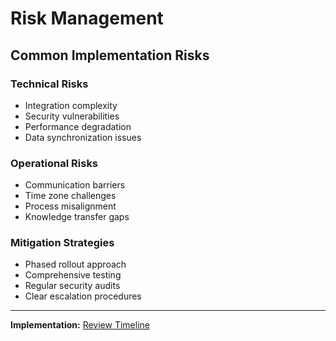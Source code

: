 # Risk Management

## Common Implementation Risks

### Technical Risks
- Integration complexity
- Security vulnerabilities  
- Performance degradation
- Data synchronization issues

### Operational Risks
- Communication barriers
- Time zone challenges
- Process misalignment
- Knowledge transfer gaps

### Mitigation Strategies
- Phased rollout approach
- Comprehensive testing
- Regular security audits
- Clear escalation procedures

---

**Implementation:** [Review Timeline](../getting-started/timeline.md)